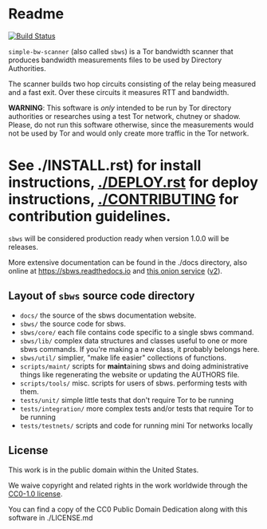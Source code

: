 # Readme

[![Build Status](https://travis-ci.org/pastly/simple-bw-scanner.svg?branch=master)](https://travis-ci.org/pastly/simple-bw-scanner)

`simple-bw-scanner` (also called `sbws`) is a Tor bandwidth scanner that
produces bandwidth measurements files to be used by Directory Authorities.

The scanner builds two hop circuits consisting of the relay being measured and
a fast exit. Over these circuits it measures RTT and bandwidth.

**WARNING**: This software is *only* intended to be run by Tor directory
authorities or researches using a test Tor network, chutney or shadow.
Please, do not run this software otherwise, since the measurements would not be
used by Tor and would only create more traffic in the Tor network.

See ./INSTALL.rst) for install instructions,
[./DEPLOY.rst](./DEPLOY.rst) for deploy instructions,
[./CONTRIBUTING](./CONTRIBUTING.rst) for contribution guidelines.
=======
`sbws` will be considered production ready when version 1.0.0 will be releases.

More extensive documentation can be found in the ./docs directory,
also online at https://sbws.readthedocs.io and
[this onion service](http://d7pxflytfsmz6uh3x7i2jxzzwea6nbpmtsz5tmfkcin5edapaig5vpyd.onion/)
([v2](http://sdmb3rfvp3wadu6y.onion/)).

## Layout of `sbws` source code directory

- `docs/` the source of the sbws documentation website.
- `sbws/` the source code for sbws.
- `sbws/core/` each file contains code specific to a single sbws command.
- `sbws/lib/` complex data structures and classes useful to one or more sbws
  commands. If you're making a new class, it probably belongs here.
- `sbws/util/` simplier, "make life easier" collections of functions.
- `scripts/maint/` scripts for **maint**aining sbws and doing administrative
  things like regenerating the website or updating the AUTHORS file.
- `scripts/tools/` misc. scripts for users of sbws.
  performing tests with them.
- `tests/unit/` simple little tests that don't require Tor to be running
- `tests/integration/` more complex tests and/or tests that require Tor to be running
- `tests/testnets/` scripts and code for running mini Tor networks locally

## License

This work is in the public domain within the United States.

We waive copyright and related rights in the work worldwide through the
[CC0-1.0 license](https://creativecommons.org/publicdomain/zero/1.0).

You can find a copy of the CC0 Public Domain Dedication along with this
software in ./LICENSE.md
